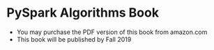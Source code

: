 # PySpark Algorithms Book

* You may purchase the PDF version of this book from amazon.com
* This book will be published by Fall 2019
